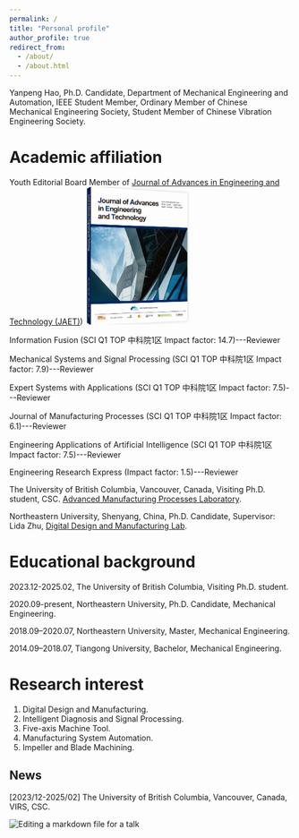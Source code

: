 ```yaml
---
permalink: /
title: "Personal profile"
author_profile: true
redirect_from: 
  - /about/
  - /about.html
---
```


Yanpeng Hao, Ph.D. Candidate, Department of Mechanical Engineering and Automation, IEEE Student Member, Ordinary Member of Chinese Mechanical Engineering Society, Student Member of Chinese Vibration Engineering Society.

Academic affiliation
======
Youth Editorial Board Member of [Journal of Advances in Engineering and Technology (JAET)](https://ojs.apspublisher.com/index.php/jaet/about/editorialTeam))
![Editing a markdown file for a talk](/images/JAETjournal.png)



Information Fusion (SCI Q1 TOP 中科院1区 Impact factor: 14.7)---Reviewer

Mechanical Systems and Signal Processing (SCI Q1 TOP 中科院1区 Impact factor: 7.9)---Reviewer

Expert Systems with Applications (SCI Q1 TOP 中科院1区 Impact factor: 7.5)---Reviewer

Journal of Manufacturing Processes (SCI Q1 TOP 中科院1区 Impact factor: 6.1)---Reviewer

Engineering Applications of Artificial Intelligence (SCI Q1 TOP 中科院1区 Impact factor: 7.5)---Reviewer

Engineering Research Express (Impact factor: 1.5)---Reviewer

The University of British Columbia, Vancouver, Canada, Visiting Ph.D. student, CSC. [Advanced Manufacturing Processes Laboratory](https://amp.mech.ubc.ca/).

Northeastern University, Shenyang, China, Ph.D. Candidate, Supervisor: Lida Zhu, [Digital Design and Manufacturing Lab](http://faculty.neu.edu.cn/zhulida/).

Educational background
======

2023.12-2025.02,  The University of British Columbia, Visiting Ph.D. student.

2020.09-present,  Northeastern University,  Ph.D. Candidate,  Mechanical Engineering.

2018.09–2020.07,  Northeastern University,  Master,  Mechanical Engineering.

2014.09–2018.07,  Tiangong University,  Bachelor,  Mechanical Engineering.

Research interest
======
1. Digital Design and Manufacturing.
2. Intelligent Diagnosis and Signal Processing.
3. Five-axis Machine Tool.
4. Manufacturing System Automation.
5. Impeller and Blade Machining.

News
------
[2023/12-2025/02] The University of British Columbia, Vancouver, Canada, VIRS, CSC.

![Editing a markdown file for a talk](/images/UBCNEU.png)
